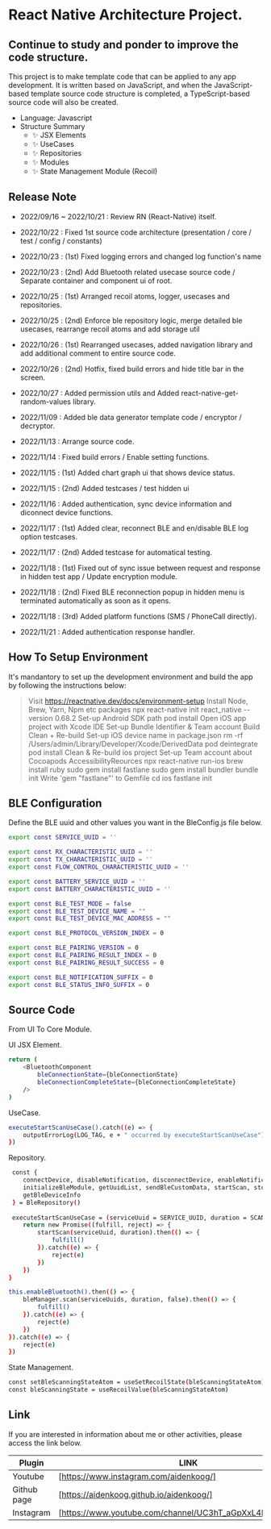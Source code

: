 # React Native Architecture Project.
## Continue to study and ponder to improve the code structure.


This project is to make template code that can be applied to any app development.
It is written based on JavaScript, and when the JavaScript-based template source code structure is completed, a TypeScript-based source code will also be created.

- Language: Javascript
- Structure Summary
    - ✨ JSX Elements
    - ✨ UseCases
    - ✨ Repositories
    - ✨ Modules
    - ✨ State Management Module (Recoil)

## Release Note

- 2022/09/16 ~ 2022/10/21 : Review RN (React-Native) itself.

- 2022/10/22 : Fixed 1st source code architecture (presentation / core / test / config / constants)
- 2022/10/23 : (1st) Fixed logging errors and changed log function's name
- 2022/10/23 : (2nd) Add Bluetooth related usecase source code / Separate container and component ui of root.
- 2022/10/25 : (1st) Arranged recoil atoms, logger, usecases and repositories.
- 2022/10/25 : (2nd) Enforce ble repository logic, merge detailed ble usecases, rearrange recoil atoms and add storage util
- 2022/10/26 : (1st) Rearranged usecases, added navigation library and add additional comment to entire source code.
- 2022/10/26 : (2nd) Hotfix, fixed build errors and hide title bar in the screen.
- 2022/10/27 : Added permission utils and Added react-native-get-random-values library.
- 2022/11/09 : Added ble data generator template code / encryptor / decryptor.
- 2022/11/13 : Arrange source code.
- 2022/11/14 : Fixed build errors / Enable setting functions.
- 2022/11/15 : (1st) Added chart graph ui that shows device status.
- 2022/11/15 : (2nd) Added testcases / test hidden ui
- 2022/11/16 : Added authentication, sync device information and diconnect device functions.
- 2022/11/17 : (1st) Added clear, reconnect BLE and en/disable BLE log option testcases.
- 2022/11/17 : (2nd) Added testcase for automatical testing.
- 2022/11/18 : (1st) Fixed out of sync issue between request and response in hidden test app / Update encryption module.
- 2022/11/18 : (2nd) Fixed BLE reconnection popup in hidden menu is terminated automatically as soon as it opens.
- 2022/11/18 : (3rd) Added platform functions (SMS / PhoneCall directly).
- 2022/11/21 : Added authentication response handler.


## How To Setup Environment

It's mandantory to set up the development environment and build the app by following the instructions below:

> Visit https://reactnative.dev/docs/environment-setup
> Install Node, Brew, Yarn, Npm etc packages
> npx react-native init react_native --version 0.68.2
> Set-up Android SDK path
> pod install
> Open iOS app project with Xcode IDE
> Set-up Bundle Identifier & Team account
> Build Clean + Re-build
> Set-up iOS device name in package.json
> rm -rf /Users/admin/Library/Developer/Xcode/DerivedData
> pod deintegrate
> pod install
> Clean & Re-build ios project
> Set-up Team account about Cocoapods AccessibilityReources
> npx react-native run-ios
> brew install ruby
> sudo gem install fastlane
> sudo gem install bundler
> bundle init
> Write 'gem "fastlane"' to Gemfile
> cd ios
> fastlane init

## BLE Configuration

Define the BLE uuid and other values you want in the BleConfig.js file below.

```sh
export const SERVICE_UUID = ''

export const RX_CHARACTERISTIC_UUID = ''
export const TX_CHARACTERISTIC_UUID = ''
export const FLOW_CONTROL_CHARACTERISTIC_UUID = ''

export const BATTERY_SERVICE_UUID = ''
export const BATTERY_CHARACTERISTIC_UUID = ''

export const BLE_TEST_MODE = false
export const BLE_TEST_DEVICE_NAME = ""
export const BLE_TEST_DEVICE_MAC_ADDRESS = ""

export const BLE_PROTOCOL_VERSION_INDEX = 0

export const BLE_PAIRING_VERSION = 0
export const BLE_PAIRING_RESULT_INDEX = 0
export const BLE_PAIRING_RESULT_SUCCESS = 0

export const BLE_NOTIFICATION_SUFFIX = 0
export const BLE_STATUS_INFO_SUFFIX = 0
```

## Source Code

From UI To Core Module.

UI JSX Element.

```sh
return (
    <BluetoothComponent
        bleConnectionState={bleConnectionState}
        bleConnectionCompleteState={bleConnectionCompleteState}
    />
)
```

UseCase.

```sh
executeStartScanUseCase().catch((e) => {
    outputErrorLog(LOG_TAG, e + " occurred by executeStartScanUseCase")
})
```

Repository.

```sh
 const {
    connectDevice, disableNotification, disconnectDevice, enableNotification,
    initializeBleModule, getUuidList, sendBleCustomData, startScan, stopScan,
    getBleDeviceInfo
 } = BleRepository()
 
 executeStartScanUseCase = (serviceUuid = SERVICE_UUID, duration = SCAN_DURATION) => {
    return new Promise((fulfill, reject) => {
        startScan(serviceUuid, duration).then(() => {
            fulfill()
        }).catch((e) => {
            reject(e)
        })
    })
}

this.enableBluetooth().then(() => {
    bleManager.scan(serviceUuids, duration, false).then(() => {
        fulfill()
    }).catch((e) => {
        reject(e)
    })
}).catch((e) => {
    reject(e)
})
```

State Management.

```sh
const setBleScanningStateAtom = useSetRecoilState(bleScanningStateAtom)
const bleScanningState = useRecoilValue(bleScanningStateAtom)
```

## Link

If you are interested in information about me or other activities, please access the link below.

| Plugin | LINK |
| ------ | ------ |
| Youtube | [https://www.instagram.com/aidenkoog/] |
| Github page | [https://aidenkoog.github.io/aidenkoog/] |
| Instagram | [https://www.youtube.com/channel/UC3hT_aGpXxL4Dygz4_tNVQA] |
